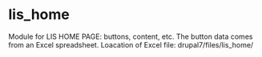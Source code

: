 # lis_home

Module for LIS HOME PAGE: buttons, content, etc.
The button data comes from an Excel spreadsheet.
Loacation of Excel file:
  drupal7/files/lis_home/




